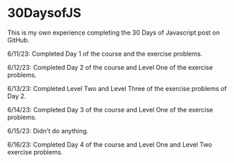 # 30DaysofJS
This is my own experience completing the 30 Days of Javascript post on GitHub. 

6/11/23: Completed Day 1 of the course and the exercise problems.

6/12/23: Completed Day 2 of the course and Level One of the exercise problems.

6/13/23: Completed Level Two and Level Three of the exercise problems of Day 2.

6/14/23: Completed Day 3 of the course and Level One of the exercise problems.

6/15/23: Didn't do anything.

6/16/23: Completed Day 4 of the course and Level One and Level Two exercise problems.
